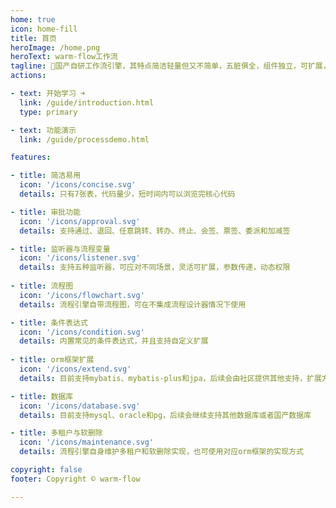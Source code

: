 ```yaml
---
home: true
icon: home-fill
title: 首页
heroImage: /home.png
heroText: warm-flow工作流
tagline: 🎉国产自研工作流引擎，其特点简洁轻量但又不简单，五脏俱全，组件独立，可扩展，可满足中小项目的组件。
actions:

- text: 开始学习 ➜
  link: /guide/introduction.html
  type: primary

- text: 功能演示
  link: /guide/processdemo.html

features:

- title: 简洁易用
  icon: '/icons/concise.svg'
  details: 只有7张表，代码量少，短时间内可以浏览完核心代码

- title: 审批功能
  icon: '/icons/approval.svg'
  details: 支持通过、退回、任意跳转、转办、终止、会签、票签、委派和加减签

- title: 监听器与流程变量
  icon: '/icons/listener.svg'
  details: 支持五种监听器，可应对不同场景，灵活可扩展，参数传递，动态权限
  
- title: 流程图
  icon: '/icons/flowchart.svg'
  details: 流程引擎自带流程图，可在不集成流程设计器情况下使用

- title: 条件表达式
  icon: '/icons/condition.svg'
  details: 内置常见的条件表达式，并且支持自定义扩展
  
- title: orm框架扩展
  icon: '/icons/extend.svg'
  details: 目前支持mybatis、mybatis-plus和jpa，后续会由社区提供其他支持，扩展方便

- title: 数据库
  icon: '/icons/database.svg'
  details: 目前支持mysql、oracle和pg，后续会继续支持其他数据库或者国产数据库

- title: 多租户与软删除
  icon: '/icons/maintenance.svg'
  details: 流程引擎自身维护多租户和软删除实现，也可使用对应orm框架的实现方式

copyright: false
footer: Copyright © warm-flow

---
```



